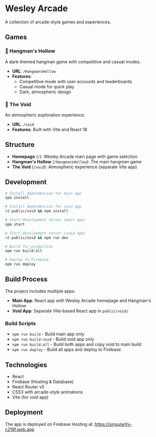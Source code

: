 # Wesley Arcade

A collection of arcade-style games and experiences.

## Games

### 🎯 Hangman's Hollow
A dark-themed hangman game with competitive and casual modes.
- **URL**: `/HangmansHollow`
- **Features**: 
  - Competitive mode with user accounts and leaderboards
  - Casual mode for quick play
  - Dark, atmospheric design

### 🌌 The Void
An atmospheric exploration experience.
- **URL**: `/void`
- **Features**: Built with Vite and React 18

## Structure

- **Homepage** (`/`): Wesley Arcade main page with game selection
- **Hangman's Hollow** (`/HangmansHollow`): The main hangman game
- **The Void** (`/void`): Atmospheric experience (separate Vite app)

## Development

```bash
# Install dependencies for main app
npm install

# Install dependencies for void app
cd public/void && npm install

# Start development server (main app)
npm start

# Start development server (void app)
cd public/void && npm run dev

# Build for production
npm run build:all

# Deploy to Firebase
npm run deploy
```

## Build Process

The project includes multiple apps:
- **Main App**: React app with Wesley Arcade homepage and Hangman's Hollow
- **Void App**: Separate Vite-based React app in `public/void/`

### Build Scripts

- `npm run build` - Build main app only
- `npm run build:void` - Build void app only  
- `npm run build:all` - Build both apps and copy void to main build
- `npm run deploy` - Build all apps and deploy to Firebase

## Technologies

- React
- Firebase (Hosting & Database)
- React Router v5
- CSS3 with arcade-style animations
- Vite (for void app)

## Deployment

The app is deployed on Firebase Hosting at: https://singularity-c216f.web.app
